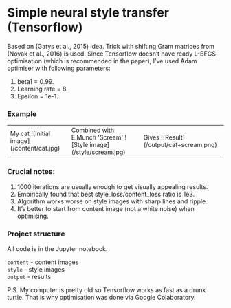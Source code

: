 # Simple neural style transfer (Tensorflow)

Based on (Gatys et al., 2015) idea. Trick with shifting Gram matrices from (Novak et al., 2016) is used.
Since Tensorflow doesn’t have ready L-BFGS optimisation (which is recommended in the paper), I’ve used Adam optimiser with following parameters:
1. beta1 = 0.99.
2. Learning rate = 8.
3. Epsilon = 1e-1.

### Example
<table><tr><td>My cat
![Initial image](/content/cat.jpg)</td><td>
Combined with E.Munch 'Scream'
![Style image](/style/scream.jpg)</td><td>
Gives
![Result](/output/cat+scream.png)</td>
</tr></table>

### Crucial notes:
1. 1000 iterations are usually enough to get visually appealing results.
2. Empirically found that best style_loss/content_loss ratio is 1e3.
3. Algorithm works worse on style images with sharp lines and ripple.
4. It’s better to start from content image (not a white noise) when optimising.

### Project structure
All code is in the Jupyter notebook.

`content` - content images<br>
`style` - style images<br>
`output` - results


P.S. My computer is pretty old so Tensorflow works as fast as a drunk turtle. That is why optimisation was done via Google Colaboratory.

